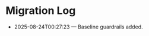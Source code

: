 <!-- status: stub; target: 150+ words -->
# Migration Log

- 2025-08-24T00:27:23 — Baseline guardrails added.



